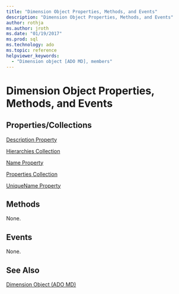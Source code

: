 ```yaml
---
title: "Dimension Object Properties, Methods, and Events"
description: "Dimension Object Properties, Methods, and Events"
author: rothja
ms.author: jroth
ms.date: "01/19/2017"
ms.prod: sql
ms.technology: ado
ms.topic: reference
helpviewer_keywords:
  - "Dimension object [ADO MD], members"
---
```

# Dimension Object Properties, Methods, and Events
## Properties/Collections  
 [Description Property](./description-property-ado-md.md)  
  
 [Hierarchies Collection](./hierarchies-collection-ado-md.md)  
  
 [Name Property](./name-property-ado-md.md)  
  
 [Properties Collection](../ado-api/properties-collection-ado.md)  
  
 [UniqueName Property](./uniquename-property-ado-md.md)  
  
## Methods  
 None.  
  
## Events  
 None.  
  
## See Also  
 [Dimension Object (ADO MD)](./dimension-object-ado-md.md)